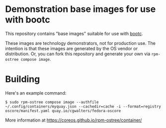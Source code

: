 # Demonstration base images for use with bootc

This repository contains "base images" suitable for use with [bootc](https://github.com/containers/bootc).

These images are technology demonstrators, not for production use.  The intention is that these images are
generated by the OS vendor or distribution.  Or, you can fork this repository and generate your own
via `rpm-ostree compose image`.


# Building

Here's an example command:

```
$ sudo rpm-ostree compose image --authfile ~/.config/containers/myquay.json --cachedir=cache -i --format=registry oscore/manifest.yaml quay.io/cgwalters/fedora-oscore
```

More information at https://coreos.github.io/rpm-ostree/container/
